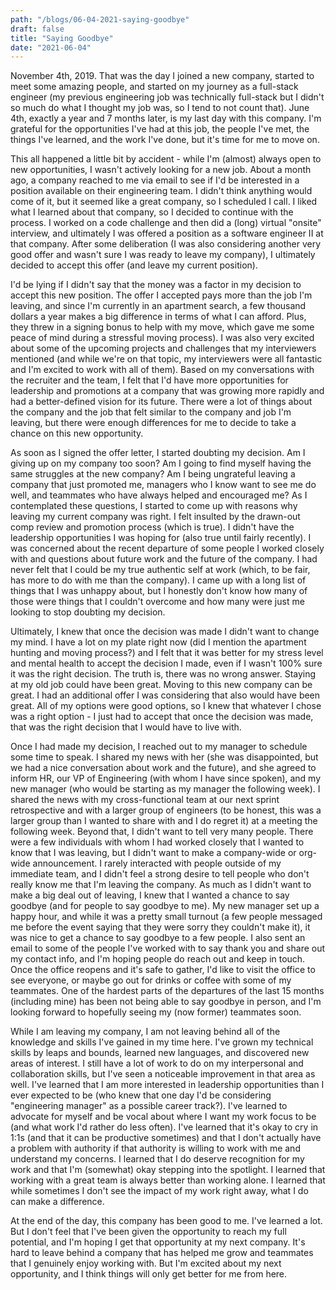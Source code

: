 ```yaml
---
path: "/blogs/06-04-2021-saying-goodbye"
draft: false
title: "Saying Goodbye"
date: "2021-06-04"
---
```


November 4th, 2019. That was the day I joined a new company, started to meet some amazing people, and started on my journey as a full-stack engineer (my previous engineering job was technically full-stack but I didn't so much do what I thought my job was, so I tend to not count that). June 4th, exactly a year and 7 months later, is my last day with this company. I'm grateful for the opportunities I've had at this job, the people I've met, the things I've learned, and the work I've done, but it's time for me to move on.

This all happened a little bit by accident - while I'm (almost) always open to new opportunities, I wasn't actively looking for a new job. About a month ago, a company reached to me via email to see if I'd be interested in a position available on their engineering team. I didn't think anything would come of it, but it seemed like a great company, so I scheduled I call. I liked what I learned about that company, so I decided to continue with the process. I worked on a code challenge and then did a (long) virtual "onsite" interview, and ultimately I was offered a position as a software engineer II at that company. After some deliberation (I was also considering another very good offer and wasn't sure I was ready to leave my company), I ultimately decided to accept this offer (and leave my current position).

I'd be lying if I didn't say that the money was a factor in my decision to accept this new position. The offer I accepted pays more than the job I'm leaving, and since I'm currently in an apartment search, a few thousand dollars a year makes a big difference in terms of what I can afford. Plus, they threw in a signing bonus to help with my move, which gave me some peace of mind during a stressful moving process). I was also very excited about some of the upcoming projects and challenges that my interviewers mentioned (and while we're on that topic, my interviewers were all fantastic and I'm excited to work with all of them). Based on my conversations with the recruiter and the team, I felt that I'd have more opportunities for leadership and promotions at a company that was growing more rapidly and had a better-defined vision for its future. There were a lot of things about the company and the job that felt similar to the company and job I'm leaving, but there were enough differences for me to decide to take a chance on this new opportunity.

As soon as I signed the offer letter, I started doubting my decision. Am I giving up on my company too soon? Am I going to find myself having the same struggles at the new company? Am I being ungrateful leaving a company that just promoted me, managers who I know want to see me do well, and teammates who have always helped and encouraged me? As I contemplated these questions, I started to come up with reasons why leaving my current company was right. I felt insulted by the drawn-out comp review and promotion process (which is true). I didn't have the leadership opportunities I was hoping for (also true until fairly recently). I was concerned about the recent departure of some people I worked closely with and questions about future work and the future of the company. I had never felt that I could be my true authentic self at work (which, to be fair, has more to do with me than the company). I came up with a long list of things that I was unhappy about, but I honestly don't know how many of those were things that I couldn't overcome and how many were just me looking to stop doubting my decision.

Ultimately, I knew that once the decision was made I didn't want to change my mind. I have a lot on my plate right now (did I mention the apartment hunting and moving process?) and I felt that it was better for my stress level and mental health to accept the decision I made, even if I wasn't 100% sure it was the right decision. The truth is, there was no wrong answer. Staying at my old job could have been great. Moving to this new company can be great. I had an additional offer I was considering that also would have been great. All of my options were good options, so I knew that whatever I chose was a right option - I just had to accept that once the decision was made, that was the right decision that I would have to live with.

Once I had made my decision, I reached out to my manager to schedule some time to speak. I shared my news with her (she was disappointed, but we had a nice conversation about work and the future), and she agreed to inform HR, our VP of Engineering (with whom I have since spoken), and my new manager (who would be starting as my manager the following week). I shared the news with my cross-functional team at our next sprint retrospective and with a larger group of engineers (to be honest, this was a larger group than I wanted to share with and I do regret it) at a meeting the following week. Beyond that, I didn't want to tell very many people. There were a few individuals with whom I had worked closely that I wanted to know that I was leaving, but I didn't want to make a company-wide or org-wide announcement. I rarely interacted with people outside of my immediate team, and I didn't feel a strong desire to tell people who don't really know me that I'm leaving the company.
As much as I didn't want to make a big deal out of leaving, I knew that I wanted a chance to say goodbye (and for people to say goodbye to me). My new manager set up a happy hour, and while it was a pretty small turnout (a few people messaged me before the event saying that they were sorry they couldn't make it), it was nice to get a chance to say goodbye to a few people. I also sent an email to some of the people I've worked with to say thank you and share out my contact info, and I'm hoping people do reach out and keep in touch. Once the office reopens and it's safe to gather, I'd like to visit the office to see everyone, or maybe go out for drinks or coffee with some of my teammates. One of the hardest parts of the departures of the last 15 months (including mine) has been not being able to say goodbye in person, and I'm looking forward to hopefully seeing my (now former) teammates soon.


While I am leaving my company, I am not leaving behind all of the knowledge and skills I've gained in my time here. I've grown my technical skills by leaps and bounds, learned new languages, and discovered new areas of interest. I still have a lot of work to do on my interpersonal and collaboration skills, but I've seen a noticeable improvement in that area as well. I've learned that I am more interested in leadership opportunities than I ever expected to be (who knew that one day I'd be considering "engineering manager" as a possible career track?). I've learned to advocate for myself and be vocal about where I want my work focus to be (and what work I'd rather do less often). I've learned that it's okay to cry in 1:1s (and that it can be productive sometimes) and that I don't actually have a problem with authority if that authority is willing to work with me and understand my concerns. I learned that I do deserve recognition for my work and that I'm (somewhat) okay stepping into the spotlight. I learned that working with a great team is always better than working alone. I learned that while sometimes I don't see the impact of my work right away, what I do can make a difference.

At the end of the day, this company has been good to me. I've learned a lot. But I don't feel that I've been given the opportunity to reach my full potential, and I'm hoping I get that opportunity at my next company. It's hard to leave behind a company that has helped me grow and teammates that I genuinely enjoy working with. But I'm excited about my next opportunity, and I think things will only get better for me from here.
